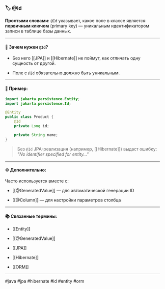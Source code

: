 ### 🏷 **@Id**

**Простыми словами:** `@Id` указывает, какое поле в классе является **первичным ключом** (primary key) — уникальным идентификатором записи в таблице базы данных.

---

#### 🧠 **Зачем нужен `@Id`?**

- Без него [[JPA]] и [[Hibernate]] не поймут, как отличать одну сущность от другой.
    
- Поле с `@Id` обязательно должно быть уникальным.
    

---

#### 🧱 **Пример:**

```java
import jakarta.persistence.Entity;
import jakarta.persistence.Id;

@Entity
public class Product {
    @Id
    private Long id;

    private String name;
}
```

> Без `@Id` JPA-реализация (например, [[Hibernate]]) выдаст ошибку: _"No identifier specified for entity..."_

---

#### ⚙️ **Дополнительно:**

Часто используется вместе с:

- [[@GeneratedValue]] — для автоматической генерации ID
    
- [[@Column]] — для настройки параметров столбца
    

---

#### 📚 **Связанные термины:**

- [[Entity]]
    
- [[@GeneratedValue]]
    
- [[JPA]]
    
- [[Hibernate]]
    
- [[ORM]]
    

---

#java #jpa #hibernate #id #entity #orm